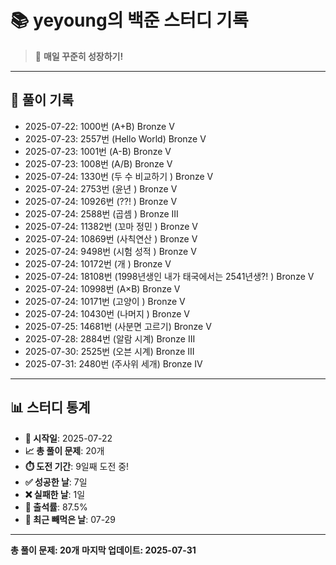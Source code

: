 # 📚 yeyoung의 백준 스터디 기록

> 🎯 **매일 꾸준히 성장하기!**

---

## 📅 풀이 기록

- 2025-07-22: 1000번 (A+B) Bronze V
- 2025-07-23: 2557번 (Hello World) Bronze V
- 2025-07-23: 1001번 (A-B) Bronze V
- 2025-07-23: 1008번 (A/B) Bronze V
- 2025-07-24: 1330번 (두 수 비교하기 ) Bronze V
- 2025-07-24: 2753번 (윤년 ) Bronze V
- 2025-07-24: 10926번 (??! ) Bronze V
- 2025-07-24: 2588번 (곱셈 ) Bronze III
- 2025-07-24: 11382번 (꼬마 정민 ) Bronze V
- 2025-07-24: 10869번 (사칙연산 ) Bronze V
- 2025-07-24: 9498번 (시험 성적 ) Bronze V
- 2025-07-24: 10172번 (개 ) Bronze V
- 2025-07-24: 18108번 (1998년생인 내가 태국에서는 2541년생?! ) Bronze V
- 2025-07-24: 10998번 (A×B) Bronze V
- 2025-07-24: 10171번 (고양이 ) Bronze V
- 2025-07-24: 10430번 (나머지 ) Bronze V
- 2025-07-25: 14681번 (사분면 고르기) Bronze V
- 2025-07-28: 2884번 (알람 시계) Bronze III
- 2025-07-30: 2525번 (오븐 시계) Bronze III
- 2025-07-31: 2480번 (주사위 세개) Bronze IV

---

## 📊 스터디 통계

- **📅 시작일**: 2025-07-22
- **📈 총 풀이 문제**: 20개
- **⏱️ 도전 기간**: 9일째 도전 중!
- **✅ 성공한 날**: 7일
- **❌ 실패한 날**: 1일
- **🎯 출석률**: 87.5%
- **📝 최근 빼먹은 날**: 07-29

---

**총 풀이 문제: 20개**
**마지막 업데이트: 2025-07-31**
